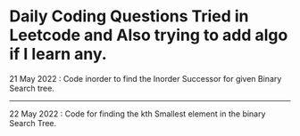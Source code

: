 # Daily Coding Questions Tried in Leetcode and Also trying to add algo if I learn any.
21 May 2022 : Code inorder to find the Inorder Successor for given Binary Search tree.

----------------------------------------------------------------------------







22 May 2022 : Code for finding the kth Smallest element in the binary Search Tree.
